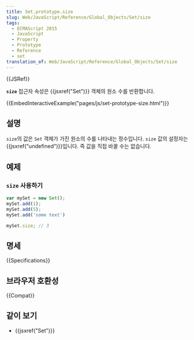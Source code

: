 ```yaml
---
title: Set.prototype.size
slug: Web/JavaScript/Reference/Global_Objects/Set/size
tags:
  - ECMAScript 2015
  - JavaScript
  - Property
  - Prototype
  - Reference
  - set
translation_of: Web/JavaScript/Reference/Global_Objects/Set/size
---
```


{{JSRef}}

**`size`** 접근자 속성은 {{jsxref("Set")}} 객체의 원소 수를 반환합니다.

{{EmbedInteractiveExample("pages/js/set-prototype-size.html")}}

## 설명

`size`의 값은 `Set` 객체가 가진 원소의 수를 나타내는 정수입니다. `size` 값의 설정자는 {{jsxref("undefined")}}입니다. 즉 값을 직접 바꿀 수는 없습니다.

## 예제

### `size` 사용하기

```js
var mySet = new Set();
mySet.add(1);
mySet.add(5);
mySet.add('some text')

mySet.size; // 3
```

## 명세

{{Specifications}}

## 브라우저 호환성

{{Compat}}

## 같이 보기

- {{jsxref("Set")}}
